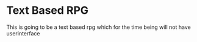 # Text Based RPG
 This is going to be a text based rpg which for the time being will not have userinterface
